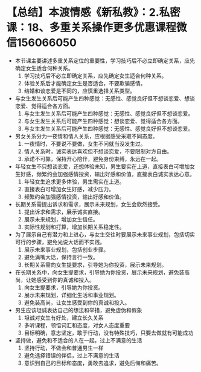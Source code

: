 # 【总结】本渡情感《新私教》：2.私密课：18、多重关系操作更多优惠课程微信156066050

-   本节课主要讲述多重关系定位的重要性，学习技巧后不必立即确定关系，应先确定女生适合何种关系。
    1.  学习技巧后不必立即确定关系，应先确定女生适合何种关系。
    2.  体验关系后才能确定女生是否适合，不要欺骗感情。
    3.  结婚和谈恋爱是不同的，应慎重选择关系类型。
-   与女生发生关系后可能产生四种感觉：无感性、感觉良好但不想谈恋爱、想谈恋爱、觉得适合各方面。
    1.  与女生发生关系后可能产生四种感觉：无感性、感觉良好但不想谈恋爱。
    2.  与女生发生关系后可能产生四种感觉：想谈恋爱、觉得适合各方面。
    3.  与女生发生关系后可能产生四种感觉：无感性、感觉良好但不想谈恋爱。
-   男女关系分为一夜情和情人关系，应根据感受采取不同态度。
    1.  一夜情时，不要说不要做，女生不问就当没发生过。
    2.  情人关系时，诚实表达喜欢但不想谈恋爱，不要限制对方自由。
    3.  承诺不可靠，保持开心陪伴，避免身份束缚，永远在一起。
-   年轻女生不只想谈恋爱，还想体验未知，男生要实在上道，直接表白可增加女生好感，频繁约会加强感情投资，输出好感和价值，直接表白诚实表达心意。
    1.  年轻女生追求更多体验，男生需实在上道。
    2.  直接表白可增加女生好感，减少压力。
    3.  频繁约会加强感情投资，输出好感和价值。
-   长期关系需提出诉求和需求，展示未来规划，女生会欣然接受。
    1.  提出诉求和需求，展示诚实直接。
    2.  展示未来规划，增加女生信任。
    3.  实际性规划和打算，增加长期关系稳定性。
-   为了展示自己有潜力和上进心，与女生交往时要展示未来事业规划，包括切实可行的步骤，避免光说大话而不实践。
    1.  展示未来事业规划，包括创业步骤。
    2.  避免满嘴大话，保持言行一致。
    3.  长期关系需向女生提要求，引导她为你投资，展示未来规划。
-   在长期关系中，向女生提要求，引导她为你投资，展示未来规划，避免装高尚，让她感受到你的真诚和投入。
    1.  向女生提要求，引导她为你投资。
    2.  展示未来规划，详细化生活和事业规划。
    3.  避免装高尚，让女生感受到你的真诚和投入。
-   男生应该坦诚表达自己的想法和举措，避免虚伪和假象
    1.  坦诚对女生有好处，建立长久关系
    2.  多听课程，领悟词汇和态度，对女人态度重要
    3.  目标明确，意志坚定，敢于行动，没有特殊技巧，只要去做就有可能成功
-   坚持做，避免和不适合的人在一起，过上不满意的生活
    1.  坚持行动，不做会和普通男生一样
    2.  避免选择错误的伴侣，过上不满意的生活
    3.  意识到自己的目标和态度，勇敢去追求，避免后悔和痛苦。